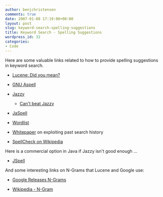 ```yaml
---
author: benjchristensen
comments: true
date: 2007-01-08 17:19:00+00:00
layout: post
slug: keyword-search-spelling-suggestions
title: Keyword Search - Spelling Suggestions
wordpress_id: 32
categories:
- Code
---
```


Here are some valuable links related to how to provide spelling suggestions in keyword search.



	
  * [Lucene: Did you mean?](http://today.java.net/pub/a/today/2005/08/09/didyoumean.html)

	
  * [GNU Aspell](http://aspell.net/)

	
  * [Jazzy](http://jazzy.sourceforge.net/)

	
    * [Can't beat Jazzy](http://www-128.ibm.com/developerworks/java/library/j-jazzy/)




	
  * [JaSpell](http://jaspell.sourceforge.net/)

	
  * [Wordlist](http://wordlist.sourceforge.net/)

	
  * [Whitepaper](http://acl.ldc.upenn.edu/acl2004/emnlp/pdf/Cucerzan.pdf) on exploiting past search history

	
  * [SpellCheck on Wikipedia](http://en.wikipedia.org/wiki/Spellcheck)


Here is a commercial option in Java if Jazzy isn't good enough ...

	
  * [JSpell](http://www.thesolutioncafe.com/java-spell-checker.html)


And some interesting links on N-Grams that Lucene and Google use:

	
  * [Google Releases N-Grams](http://googleresearch.blogspot.com/2006/08/all-our-n-gram-are-belong-to-you.html)

	
  * [Wikipedia - N-Gram
](http://en.wikipedia.org/wiki/N-gram)


